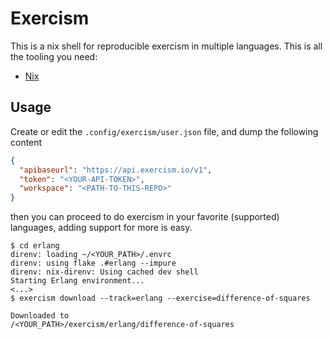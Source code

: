 # Exercism

This is a nix shell for reproducible exercism in multiple languages. This is all the tooling you need:

- [Nix](https://nixos.org/)

## Usage

Create or edit the `.config/exercism/user.json` file, and dump the following content
```json
{
  "apibaseurl": "https://api.exercism.io/v1",
  "token": "<YOUR-API-TOKEN>",
  "workspace": "<PATH-TO-THIS-REPO>"
}
```

then you can proceed to do exercism in your favorite (supported) languages, adding support for more is easy.

```shell
$ cd erlang
direnv: loading ~/<YOUR_PATH>/.envrc
direnv: using flake .#erlang --impure
direnv: nix-direnv: Using cached dev shell
Starting Erlang environment...
<...>
$ exercism download --track=erlang --exercise=difference-of-squares

Downloaded to
/<YOUR_PATH>/exercism/erlang/difference-of-squares
```
